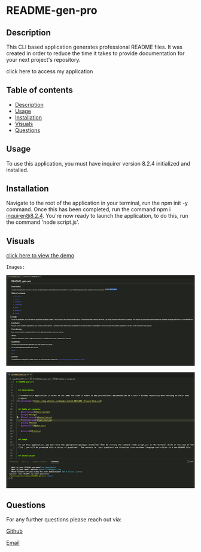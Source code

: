 # README-gen-pro


 ## Description

  This CLI based application generates professional README files. It was created in order to reduce the time it takes to provide documentation for your next project's repository.

  click here to access my application


  ## Table of contents
  - [Description](#Description)
  - [Usage](#Usage)
  - [Installation](#Installation)
  - [Visuals](#visuals)
  - [Questions](#Questions)


  ## Usage

  To use this application, you must have inquirer version 8.2.4 initialized and installed. 


  ## Installation

  Navigate to the root of the application in your terminal, run the npm init -y command. Once this has been completed, run the command npm i inquirer@8.2.4. You're now ready to launch the application, to do this, run the command 'node script.js'. 

  ## Visuals
  
  [click here to view the demo](https://drive.google.com/file/d/1B5wdOpcjB3rpDGHG3fOET0KcC-uCocAv/view)

    Images:

  ![sample README preview](./assets/images/preview.png)

  ![success message](./assets/images/success.png)

  ## Questions

  For any further questions please reach out via:

  [Github](https://github.com/mariahmcdaniel)

  [Email](mailto:mariahmcdaniel@icloud.com)

  
  